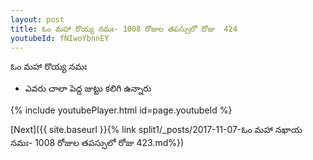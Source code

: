 ```yaml
---
layout: post
title: ఓం మహా రొయ్య నమః- 1008 రోజుల తపస్సులో రోజు  424
youtubeId: fNIwoYbnnEY
---
```

 
 
 ఓం మహా రొయ్య నమః  
 
 -  ఎవరు చాలా పెద్ద జుట్టు కలిగి ఉన్నారు 
 
  
 
  
 
 
 
 
 
 


{% include youtubePlayer.html id=page.youtubeId %}
 
[Next]({{ site.baseurl }}{% link  split1/_posts/2017-11-07-ఓం మహా నఖాయ నమః- 1008 రోజుల తపస్సులో రోజు  423.md%})
 
